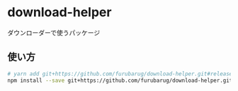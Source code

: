 # download-helper

ダウンローダーで使うパッケージ

## 使い方

```bash
# yarn add git+https://github.com/furubarug/download-helper.git#release/3.1.3
npm install --save git+https://github.com/furubarug/download-helper.git#release/3.1.3
```
